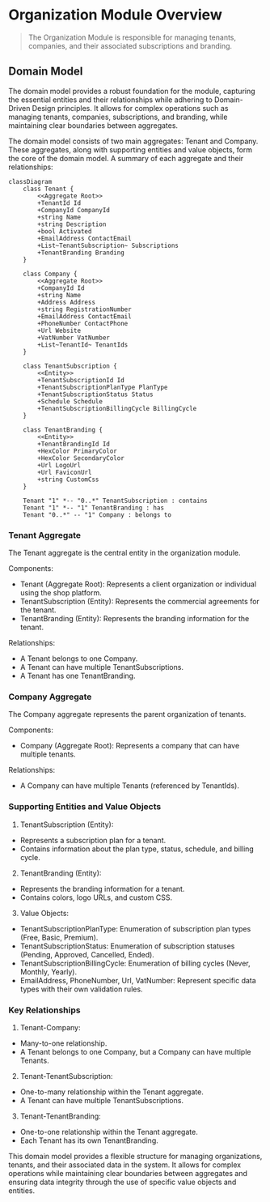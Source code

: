 # Organization Module Overview

> The Organization Module is responsible for managing tenants, companies, and their associated
> subscriptions and branding.

## Domain Model

The domain model provides a robust foundation for the module, capturing the essential entities and
their relationships while adhering to Domain-Driven Design principles. It allows for complex
operations such as managing tenants, companies, subscriptions, and branding, while maintaining clear
boundaries between aggregates.

The domain model consists of two main aggregates: Tenant and Company. These aggregates, along with
supporting entities and value objects, form the core of the domain model. A summary of each
aggregate and their relationships:

```mermaid
classDiagram
    class Tenant {
        <<Aggregate Root>>
        +TenantId Id
        +CompanyId CompanyId
        +string Name
        +string Description
        +bool Activated
        +EmailAddress ContactEmail
        +List~TenantSubscription~ Subscriptions
        +TenantBranding Branding
    }

    class Company {
        <<Aggregate Root>>
        +CompanyId Id
        +string Name
        +Address Address
        +string RegistrationNumber
        +EmailAddress ContactEmail
        +PhoneNumber ContactPhone
        +Url Website
        +VatNumber VatNumber
        +List~TenantId~ TenantIds
    }

    class TenantSubscription {
        <<Entity>>
        +TenantSubscriptionId Id
        +TenantSubscriptionPlanType PlanType
        +TenantSubscriptionStatus Status
        +Schedule Schedule
        +TenantSubscriptionBillingCycle BillingCycle
    }

    class TenantBranding {
        <<Entity>>
        +TenantBrandingId Id
        +HexColor PrimaryColor
        +HexColor SecondaryColor
        +Url LogoUrl
        +Url FaviconUrl
        +string CustomCss
    }

    Tenant "1" *-- "0..*" TenantSubscription : contains
    Tenant "1" *-- "1" TenantBranding : has
    Tenant "0..*" -- "1" Company : belongs to
```

### Tenant Aggregate

The Tenant aggregate is the central entity in the organization module.

Components:

- Tenant (Aggregate Root): Represents a client organization or individual using the shop platform.
- TenantSubscription (Entity): Represents the commercial agreements for the tenant.
- TenantBranding (Entity): Represents the branding information for the tenant.

Relationships:

- A Tenant belongs to one Company.
- A Tenant can have multiple TenantSubscriptions.
- A Tenant has one TenantBranding.

### Company Aggregate

The Company aggregate represents the parent organization of tenants.

Components:

- Company (Aggregate Root): Represents a company that can have multiple tenants.

Relationships:

- A Company can have multiple Tenants (referenced by TenantIds).

### Supporting Entities and Value Objects

1. TenantSubscription (Entity):

- Represents a subscription plan for a tenant.
- Contains information about the plan type, status, schedule, and billing cycle.

2. TenantBranding (Entity):

- Represents the branding information for a tenant.
- Contains colors, logo URLs, and custom CSS.

3. Value Objects:

- TenantSubscriptionPlanType: Enumeration of subscription plan types (Free, Basic, Premium).
- TenantSubscriptionStatus: Enumeration of subscription statuses (Pending, Approved, Cancelled,
  Ended).
- TenantSubscriptionBillingCycle: Enumeration of billing cycles (Never, Monthly, Yearly).
- EmailAddress, PhoneNumber, Url, VatNumber: Represent specific data types with their own
  validation rules.

### Key Relationships

1. Tenant-Company:

- Many-to-one relationship.
- A Tenant belongs to one Company, but a Company can have multiple Tenants.

2. Tenant-TenantSubscription:

- One-to-many relationship within the Tenant aggregate.
- A Tenant can have multiple TenantSubscriptions.

3. Tenant-TenantBranding:

- One-to-one relationship within the Tenant aggregate.
- Each Tenant has its own TenantBranding.

This domain model provides a flexible structure for managing organizations, tenants, and their
associated data in the system. It allows for complex operations while maintaining clear boundaries
between aggregates and ensuring data integrity through the use of specific value objects and
entities.